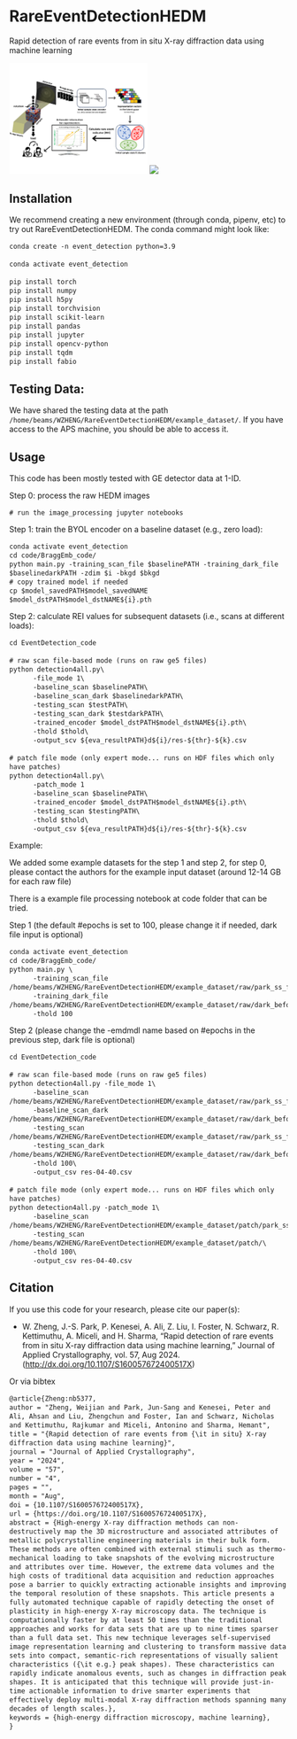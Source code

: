 # RareEventDetectionHEDM
Rapid detection of rare events from in situ X-ray diffraction data using machine learning

<p float="left">
  <img src="doc/REI_schematic.png" width="250" />
  <img src="/doc/REI-detailed-schematic.png" width="250" /> 
</p>

## Installation

We recommend creating a new environment (through conda, pipenv, etc) to try out RareEventDetectionHEDM. The conda command might look like:
```shell
conda create -n event_detection python=3.9

conda activate event_detection

pip install torch
pip install numpy
pip install h5py
pip install torchvision
pip install scikit-learn
pip install pandas
pip install jupyter
pip install opencv-python
pip install tqdm
pip install fabio
```

## Testing Data:

We have shared the testing data at the path ```/home/beams/WZHENG/RareEventDetectionHEDM/example_dataset/```. If you have access to the APS machine, you should be able to access it.


## Usage

This code has been mostly tested with GE detector data at 1-ID. 

Step 0: process the raw HEDM images 
```shell
# run the image_processing jupyter notebooks
```

Step 1: train the BYOL encoder on a baseline dataset (e.g., zero load):
```shell
conda activate event_detection
cd code/BraggEmb_code/
python main.py -training_scan_file $baselinePATH -training_dark_file $baselinedarkPATH -zdim $i -bkgd $bkgd
# copy trained model if needed
cp $model_savedPATH$model_savedNAME $model_dstPATH$model_dstNAME${i}.pth
```

Step 2: calculate REI values for subsequent datasets (i.e., scans at different loads):
```shell 
cd EventDetection_code

# raw scan file-based mode (runs on raw ge5 files)
python detection4all.py\
      -file_mode 1\
      -baseline_scan $baselinePATH\
      -baseline_scan_dark $baselinedarkPATH\
      -testing_scan $testPATH\
      -testing_scan_dark $testdarkPATH\
      -trained_encoder $model_dstPATH$model_dstNAME${i}.pth\
      -thold $thold\
      -output_scv ${eva_resultPATH}d${i}/res-${thr}-${k}.csv

# patch file mode (only expert mode... runs on HDF files which only have patches)
python detection4all.py\
      -patch_mode 1
      -baseline_scan $baselinePATH\
      -trained_encoder $model_dstPATH$model_dstNAME${i}.pth\
      -testing_scan $testingPATH\
      -thold $thold\
      -output_csv ${eva_resultPATH}d${i}/res-${thr}-${k}.csv

```

Example:

We added some example datasets for the step 1 and step 2, for step 0, please contact the authors for the example input dataset (around 12-14 GB for each raw file) 

There is a example file processing notebook at code folder that can be tried.

Step 1 (the default #epochs is set to 100, please change it if needed, dark file input is optional)
```shell
conda activate event_detection
cd code/BraggEmb_code/
python main.py \
      -training_scan_file /home/beams/WZHENG/RareEventDetectionHEDM/example_dataset/raw/park_ss_ff_0MPa_000315.edf.ge5\
      -training_dark_file /home/beams/WZHENG/RareEventDetectionHEDM/example_dataset/raw/dark_before_000320.edf.ge5\
      -thold 100
```

Step 2 (please change the -emdmdl name based on #epochs in the previous step, dark file is optional)
```shell
cd EventDetection_code

# raw scan file-based mode (runs on raw ge5 files)
python detection4all.py -file_mode 1\
      -baseline_scan /home/beams/WZHENG/RareEventDetectionHEDM/example_dataset/raw/park_ss_ff_0MPa_000315.edf.ge5\
      -baseline_scan_dark /home/beams/WZHENG/RareEventDetectionHEDM/example_dataset/raw/dark_before_000320.edf.ge5\
      -testing_scan /home/beams/WZHENG/RareEventDetectionHEDM/example_dataset/raw/park_ss_ff_260MPa_000497.edf.ge5\
      -testing_scan_dark /home/beams/WZHENG/RareEventDetectionHEDM/example_dataset/raw/dark_before_000502.edf.ge5\
      -thold 100\
      -output_csv res-04-40.csv

# patch file mode (only expert mode... runs on HDF files which only have patches)
python detection4all.py -patch_mode 1\
      -baseline_scan /home/beams/WZHENG/RareEventDetectionHEDM/example_dataset/patch/park_ss_ff_0MPa_000315.edf.h5\
      -testing_scan /home/beams/WZHENG/RareEventDetectionHEDM/example_dataset/patch/\
      -thold 100\
      -output_csv res-04-40.csv
```


## Citation
If you use this code for your research, please cite our paper(s):
- W. Zheng, J.-S. Park, P. Kenesei, A. Ali, Z. Liu, I. Foster, N. Schwarz, R. Kettimuthu,
A. Miceli, and H. Sharma, “Rapid detection of rare events from in situ X-ray diffraction data
using machine learning,” Journal of Applied Crystallography, vol. 57, Aug 2024. (http://dx.doi.org/10.1107/S160057672400517X)

Or via bibtex

```
@article{Zheng:nb5377,
author = "Zheng, Weijian and Park, Jun-Sang and Kenesei, Peter and Ali, Ahsan and Liu, Zhengchun and Foster, Ian and Schwarz, Nicholas and Kettimuthu, Rajkumar and Miceli, Antonino and Sharma, Hemant",
title = "{Rapid detection of rare events from {\it in situ} X-ray diffraction data using machine learning}",
journal = "Journal of Applied Crystallography",
year = "2024",
volume = "57",
number = "4",
pages = "",
month = "Aug",
doi = {10.1107/S160057672400517X},
url = {https://doi.org/10.1107/S160057672400517X},
abstract = {High-energy X-ray diffraction methods can non-destructively map the 3D microstructure and associated attributes of metallic polycrystalline engineering materials in their bulk form. These methods are often combined with external stimuli such as thermo-mechanical loading to take snapshots of the evolving microstructure and attributes over time. However, the extreme data volumes and the high costs of traditional data acquisition and reduction approaches pose a barrier to quickly extracting actionable insights and improving the temporal resolution of these snapshots. This article presents a fully automated technique capable of rapidly detecting the onset of plasticity in high-energy X-ray microscopy data. The technique is computationally faster by at least 50 times than the traditional approaches and works for data sets that are up to nine times sparser than a full data set. This new technique leverages self-supervised image representation learning and clustering to transform massive data sets into compact, semantic-rich representations of visually salient characteristics ({\it e.g.} peak shapes). These characteristics can rapidly indicate anomalous events, such as changes in diffraction peak shapes. It is anticipated that this technique will provide just-in-time actionable information to drive smarter experiments that effectively deploy multi-modal X-ray diffraction methods spanning many decades of length scales.},
keywords = {high-energy diffraction microscopy, machine learning},
}


```
